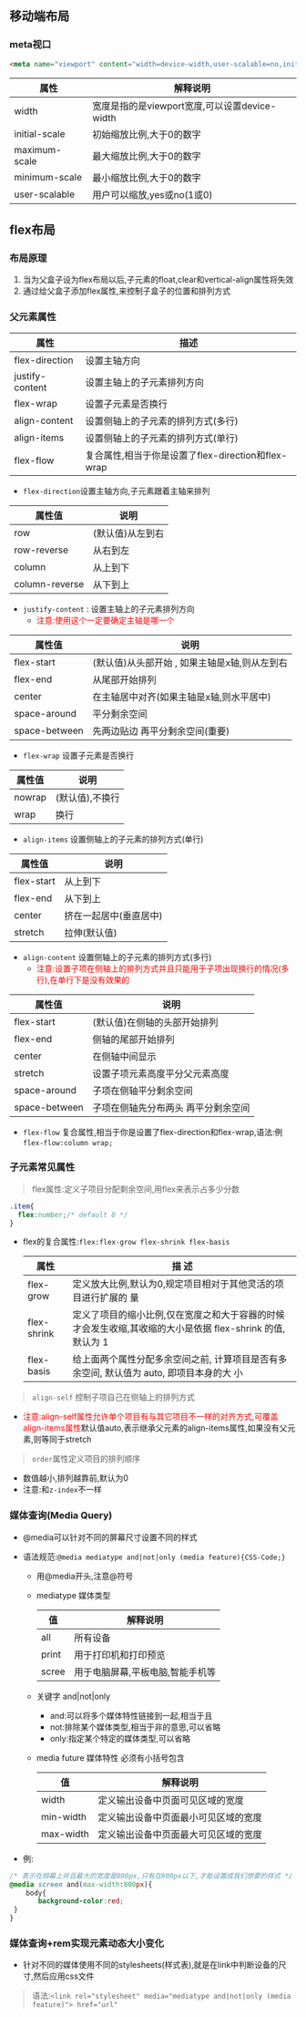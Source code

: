 ## 移动端布局

### meta视口

```html
<meta name="viewport" content="width=device-width,user-scalable=no,initial-scale=1.0,maximum-scale=1.0,minimum-scale=1.0">
```

| 属性          | 解释说明                                      |
| ------------- | --------------------------------------------- |
| width         | 宽度是指的是viewport宽度,可以设置device-width |
| initial-scale | 初始缩放比例,大于0的数字                      |
| maximum-scale | 最大缩放比例,大于0的数字                      |
| minimum-scale | 最小缩放比例,大于0的数字                      |
| user-scalable | 用户可以缩放,yes或no(1或0)                    |

## flex布局

### 布局原理

1. 当为父盒子设为flex布局以后,子元素的float,clear和vertical-align属性将失效
2. 通过给父盒子添加flex属性,来控制子盒子的位置和排列方式

### 父元素属性

| 属性            | 描述                                               |
| --------------- | -------------------------------------------------- |
| flex-direction  | 设置主轴方向                                       |
| justify-content | 设置主轴上的子元素排列方向                         |
| flex-wrap       | 设置子元素是否换行                                 |
| align-content   | 设置侧轴上的子元素的排列方式(多行)                 |
| align-items     | 设置侧轴上的子元素的排列方式(单行)                 |
| flex-flow       | 复合属性,相当于你是设置了flex-direction和flex-wrap |

* ```flex-direction```设置主轴方向,子元素跟着主轴来排列

| 属性值         | 说明             |
| -------------- | ---------------- |
| row            | (默认值)从左到右 |
| row-reverse    | 从右到左         |
| column         | 从上到下         |
| column-reverse | 从下到上         |

* ```justify-content``` : 设置主轴上的子元素排列方向
  * <span style="color:red">注意:使用这个一定要确定主轴是哪一个</span>

| 属性值        | 说明                                          |
| ------------- | --------------------------------------------- |
| flex-start    | (默认值)从头部开始 , 如果主轴是x轴,则从左到右 |
| flex-end      | 从尾部开始排列                                |
| center        | 在主轴居中对齐(如果主轴是x轴,则水平居中)      |
| space-around  | 平分剩余空间                                  |
| space-between | 先两边贴边 再平分剩余空间(重要)               |

* ```flex-wrap```  设置子元素是否换行

| 属性值 | 说明            |
| ------ | --------------- |
| nowrap | (默认值),不换行 |
| wrap   | 换行            |

* ```align-items```  设置侧轴上的子元素的排列方式(单行)

| 属性值     | 说明                   |
| ---------- | ---------------------- |
| flex-start | 从上到下               |
| flex-end   | 从下到上               |
| center     | 挤在一起居中(垂直居中) |
| stretch    | 拉伸(默认值)           |

* ```align-content``` 设置侧轴上的子元素的排列方式(多行)
  * <span style="color:red">注意:设置子项在侧轴上的排列方式并且只能用于子项出现换行的情况(多行),在单行下是没有效果的</span>

| 属性值        | 说明                                |
| ------------- | ----------------------------------- |
| flex-start    | (默认值)在侧轴的头部开始排列        |
| flex-end      | 侧轴的尾部开始排列                  |
| center        | 在侧轴中间显示                      |
| stretch       | 设置子项元素高度平分父元素高度      |
| space-around  | 子项在侧轴平分剩余空间              |
| space-between | 子项在侧轴先分布两头 再平分剩余空间 |

* ```flex-flow```  复合属性,相当于你是设置了flex-direction和flex-wrap,语法:例```flex-flow:column wrap;```

### 子元素常见属性

> flex属性:定义子项目分配剩余空间,用flex来表示占多少分数

```css
.item{
  flex:number;/* default 0 */
}
```

* flex的复合属性:```flex:flex-grow flex-shrink flex-basis```

   | 属性        | 描  述                                                                                                    |
   | ----------- | --------------------------------------------------------------------------------------------------------- |
   | flex-grow   | 定义放大比例,默认为0,规定项目相对于其他灵活的项目进行扩展的  量                                           |
   | flex-shrink | 定义了项目的缩小比例,仅在宽度之和大于容器的时候才会发生收缩,其收缩的大小是依据 flex-shrink 的值,默认为  1 |
   | flex-basis  | 给上面两个属性分配多余空间之前, 计算项目是否有多余空间, 默认值为 auto, 即项目本身的大  小                 |

> `align-self` 控制子项自己在侧轴上的排列方式

* <span style="color:red">注意:align-self属性允许单个项目有与其它项目不一样的对齐方式,可覆盖align-items属性</span>默认值auto,表示继承父元素的align-items属性,如果没有父元素,则等同于stretch

> ```order```属性定义项目的排列顺序

* 数值越小,排列越靠前,默认为0
* 注意:和```z-index```不一样

### 媒体查询(Media Query)

* @media可以针对不同的屏幕尺寸设置不同的样式
* 语法规范:```@media mediatype and|not|only (media feature){CSS-Code;}```
  * 用@media开头,注意@符号
  * mediatype 媒体类型

      | 值    | 解释说明                         |
      | ----- | -------------------------------- |
      | all   | 所有设备                         |
      | print | 用于打印机和打印预览             |
      | scree | 用于电脑屏幕,平板电脑,智能手机等 |

  * 关键字 and|not|only
    * and:可以将多个媒体特性链接到一起,相当于且
    * not:排除某个媒体类型,相当于非的意思,可以省略
    * only:指定某个特定的媒体类型,可以省略 
  * media future 媒体特性 必须有小括号包含

      | 值        | 解释说明                             |
      | --------- | ------------------------------------ |
      | width     | 定义输出设备中页面可见区域的宽度     |
      | min-width | 定义输出设备中页面最小可见区域的宽度 |
      | max-width | 定义输出设备中页面最大可见区域的宽度 |

* 例:

```css
/* 表示在频幕上并且最大的宽度是800px,只有在800px以下,才能设置成我们想要的样式 */
@media screen and(max-width:800px){
    body{
       background-color:red; 
 } 
}
```

### 媒体查询+rem实现元素动态大小变化

* 针对不同的媒体使用不同的stylesheets(样式表),就是在link中判断设备的尺寸,然后应用css文件

> 语法:```<link rel="stylesheet" media="mediatype and|not|only (media feature)"> href="url"```
